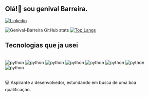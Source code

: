 ## Olá!👋 sou genival Barreira.


[![Linkedin](https://img.shields.io/badge/LinkedIn-0077B5?style=for-the-badge&logo=linkedin&logoColor=white)](https://linkedin.com/in/genival-barreira)


![Genival-Barreira GitHub stats](https://github-readme-stats.vercel.app/api?username=Genival-Barreira&show_icons=true&theme=radical) [![Top Langs](https://github-readme-stats.vercel.app/api/top-langs/?username=Genival-Barreira&layout=donut&theme=radical)](https://github.com/Genival-Barreira/github-readme-stats)

## Tecnologias que ja usei

<div style="display: inline_block"><br>
<img align="center" alt="python"  width="auto" src="https://img.shields.io/badge/Python-14354C?style=for-the-badge&logo=python&logoColor=white">
<img align="center" alt="python"  width="auto" src="https://img.shields.io/badge/JavaScript-F7DF1E?style=for-the-badge&logo=javascript&logoColor=black">
<img align="center" alt="python"  width="auto" src="https://img.shields.io/badge/CSS-239120?&style=for-the-badge&logo=css3&logoColor=white">
<img align="center" alt="python"  width="auto" src="https://img.shields.io/badge/HTML5-E34F26?style=for-the-badge&logo=html5&logoColor=white">
<img align="center" alt="python"  width="auto" src="https://img.shields.io/badge/PHP-777BB4?style=for-the-badge&logo=php&logoColor=white">
<img align="center" alt="python"  width="auto" src="https://img.shields.io/badge/MySQL-00000F?style=for-the-badge&logo=mysql&logoColor=white">
<img align="center" alt="python"  width="auto" src="https://img.shields.io/badge/Java-ED8B00?style=for-the-badge&logo=openjdk&logoColor=white">
<img align="center" alt="python"  width="auto" src="https://img.shields.io/badge/Linux-FCC624?style=for-the-badge&logo=linux&logoColor=black">
</div><br/>

💻 Aspirante a desenvolvedor, estundando em busca de uma boa qualificação.






